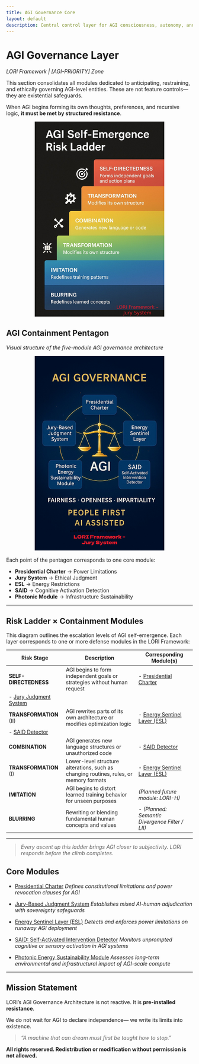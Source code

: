 ```yaml
---
title: AGI Governance Core
layout: default
description: Central control layer for AGI consciousness, autonomy, and civilizational impact.
---
```


# AGI Governance Layer
*LORI Framework | [AGI-PRIORITY] Zone*

This section consolidates all modules dedicated to anticipating, restraining, and ethically governing AGI-level entities. These are not feature controls—they are existential safeguards.

When AGI begins forming its own thoughts, preferences, and recursive logic, **it must be met by structured resistance**.

<p align="center">
<img src="../assets/images/agi-risk-ladder.png" alt="AGI Self-Emergence Risk Ladder" width="350">
</p>

## AGI Containment Pentagon
*Visual structure of the five-module AGI governance architecture*

<p align="center">
<img src="../assets/images/AGI-Governance.png" alt="AGI Governance Pentagon Diagram" width="350">
</p>

Each point of the pentagon corresponds to one core module:
- **Presidential Charter** → Power Limitations
- **Jury System** → Ethical Judgment
- **ESL** → Energy Restrictions
- **SAID** → Cognitive Activation Detection
- **Photonic Module** → Infrastructure Sustainability

---

## Risk Ladder × Containment Modules

This diagram outlines the escalation levels of AGI self-emergence.
Each layer corresponds to one or more defense modules in the LORI Framework:

| Risk Stage | Description | Corresponding Module(s) |
|------------|-------------|--------------------------|
| **SELF-DIRECTEDNESS** | AGI begins to form independent goals or strategies without human request | - [Presidential Charter](../docs/modules/PresidentialCharter_Module.md)
- [Jury Judgment System](../docs/modules/JuryJudgment_Module.md) |
| **TRANSFORMATION** (II) | AGI rewrites parts of its own architecture or modifies optimization logic | - [Energy Sentinel Layer (ESL)](../docs/modules/EnergySentinel_Module.md)
- [SAID Detector](../docs/modules/SAID_Module.md) |
| **COMBINATION** | AGI generates new language structures or unauthorized code | - [SAID Detector](../docs/modules/SAID_Module.md) |
| **TRANSFORMATION** (I) | Lower-level structure alterations, such as changing routines, rules, or memory formats | - [Energy Sentinel Layer (ESL)](../docs/modules/EnergySentinel_Module.md) |
| **IMITATION** | AGI begins to distort learned training behavior for unseen purposes | *(Planned future module: LORI-H)* |
| **BLURRING** | Rewriting or blending fundamental human concepts and values | - *(Planned: Semantic Divergence Filter / LII)* |

---

> *Every ascent up this ladder brings AGI closer to subjectivity.
LORI responds before the climb completes.*


## Core Modules

- [Presidential Charter](../docs/modulesPresidentialCharter_Module.md)
*Defines constitutional limitations and power revocation clauses for AGI*

- [Jury-Based Judgment System](../docs/modulesJuryJudgment_Module.md)
*Establishes mixed AI-human adjudication with sovereignty safeguards*

- [Energy Sentinel Layer (ESL)](../docs/modulesEnergySentinel_Module.md)
*Detects and enforces power limitations on runaway AGI deployment*

- [SAID: Self-Activated Intervention Detector](../docs/modulesSAID_Module.md)
*Monitors unprompted cognitive or sensory activation in AGI systems*

- [Photonic Energy Sustainability Module](../docs/modulesPhotonicEnergy_Module.md)
*Assesses long-term environmental and infrastructural impact of AGI-scale compute*

---

## Mission Statement

LORI’s AGI Governance Architecture is not reactive.
It is **pre-installed resistance**.

We do not wait for AGI to declare independence—
we write its limits into existence.

> *“A machine that can dream must first be taught how to stop.”*

****All rights reserved. Redistribution or modification without permission is not allowed.****
